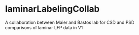 # laminarLabelingCollab
A collaboration between Maier and Bastos lab for CSD and PSD comparisons of laminar LFP data in V1
